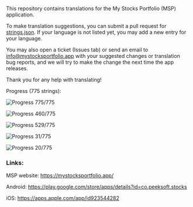 This repository contains translations for the My Stocks Portfolio (MSP) application.

To make translation suggestions, you can submit a pull request for [strings.json](https://github.com/mystocksportfolio/translations/blob/main/strings.json). If your language is not listed yet, you may add a new entry for your language.

You may also open a ticket (Issues tab) or send an email to info@mystocksportfolio.app with your suggested changes or translation bug reports, and we will try to make the change the next time the app releases.

Thank you for any help with translating!

Progress (775 strings):

![Progress](https://progress-bar.dev/100?title=en&width=120) 775/775

![Progress](https://progress-bar.dev/59?title=zh-Hant-TW&width=120) 460/775

![Progress](https://progress-bar.dev/68?title=fr&width=120) 529/775

![Progress](https://progress-bar.dev/4?title=de&width=120) 31/775

![Progress](https://progress-bar.dev/3?title=zh&width=120) 20/775

### Links:

MSP website: https://mystocksportfolio.app/

Android: https://play.google.com/store/apps/details?id=co.peeksoft.stocks

iOS: https://apps.apple.com/app/id923544282

